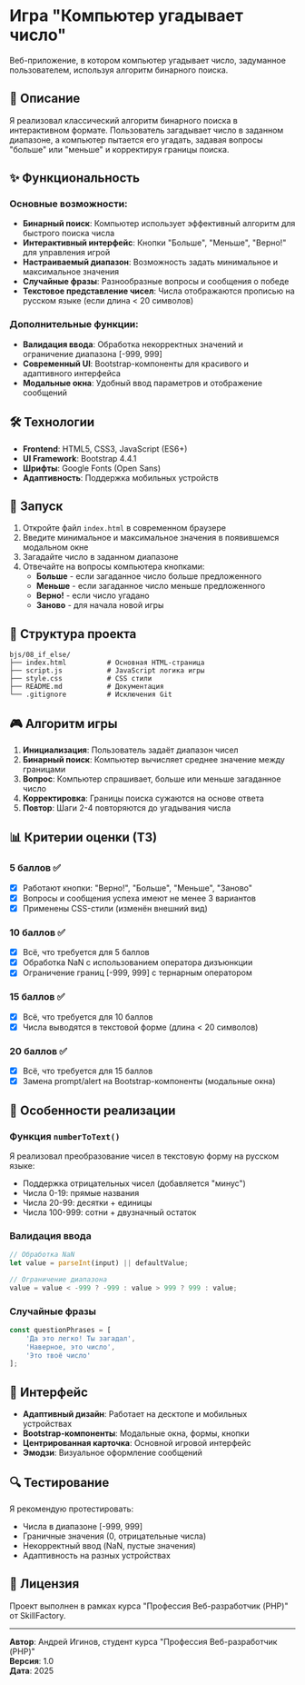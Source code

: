# Игра "Компьютер угадывает число"

Веб-приложение, в котором компьютер угадывает число, задуманное пользователем, используя алгоритм бинарного поиска.

## 🎯 Описание

Я реализовал классический алгоритм бинарного поиска в интерактивном формате. Пользователь загадывает число в заданном диапазоне, а компьютер пытается его угадать, задавая вопросы "больше" или "меньше" и корректируя границы поиска.

## ✨ Функциональность

### Основные возможности:
- **Бинарный поиск**: Компьютер использует эффективный алгоритм для быстрого поиска числа
- **Интерактивный интерфейс**: Кнопки "Больше", "Меньше", "Верно!" для управления игрой
- **Настраиваемый диапазон**: Возможность задать минимальное и максимальное значения
- **Случайные фразы**: Разнообразные вопросы и сообщения о победе
- **Текстовое представление чисел**: Числа отображаются прописью на русском языке (если длина < 20 символов)

### Дополнительные функции:
- **Валидация ввода**: Обработка некорректных значений и ограничение диапазона [-999, 999]
- **Современный UI**: Bootstrap-компоненты для красивого и адаптивного интерфейса
- **Модальные окна**: Удобный ввод параметров и отображение сообщений

## 🛠 Технологии

- **Frontend**: HTML5, CSS3, JavaScript (ES6+)
- **UI Framework**: Bootstrap 4.4.1
- **Шрифты**: Google Fonts (Open Sans)
- **Адаптивность**: Поддержка мобильных устройств

## 🚀 Запуск

1. Откройте файл `index.html` в современном браузере
2. Введите минимальное и максимальное значения в появившемся модальном окне
3. Загадайте число в заданном диапазоне
4. Отвечайте на вопросы компьютера кнопками:
   - **Больше** - если загаданное число больше предложенного
   - **Меньше** - если загаданное число меньше предложенного
   - **Верно!** - если число угадано
   - **Заново** - для начала новой игры

## 📁 Структура проекта

```
bjs/08_if_else/
├── index.html          # Основная HTML-страница
├── script.js           # JavaScript логика игры
├── style.css           # CSS стили
├── README.md           # Документация
└── .gitignore          # Исключения Git
```

## 🎮 Алгоритм игры

1. **Инициализация**: Пользователь задаёт диапазон чисел
2. **Бинарный поиск**: Компьютер вычисляет среднее значение между границами
3. **Вопрос**: Компьютер спрашивает, больше или меньше загаданное число
4. **Корректировка**: Границы поиска сужаются на основе ответа
5. **Повтор**: Шаги 2-4 повторяются до угадывания числа

## 📊 Критерии оценки (ТЗ)

### 5 баллов ✅
- [x] Работают кнопки: "Верно!", "Больше", "Меньше", "Заново"
- [x] Вопросы и сообщения успеха имеют не менее 3 вариантов
- [x] Применены CSS-стили (изменён внешний вид)

### 10 баллов ✅
- [x] Всё, что требуется для 5 баллов
- [x] Обработка NaN с использованием оператора дизъюнкции
- [x] Ограничение границ [-999, 999] с тернарным оператором

### 15 баллов ✅
- [x] Всё, что требуется для 10 баллов
- [x] Числа выводятся в текстовой форме (длина < 20 символов)

### 20 баллов ✅
- [x] Всё, что требуется для 15 баллов
- [x] Замена prompt/alert на Bootstrap-компоненты (модальные окна)

## 🔧 Особенности реализации

### Функция `numberToText()`
Я реализовал преобразование чисел в текстовую форму на русском языке:
- Поддержка отрицательных чисел (добавляется "минус")
- Числа 0-19: прямые названия
- Числа 20-99: десятки + единицы
- Числа 100-999: сотни + двузначный остаток

### Валидация ввода
```javascript
// Обработка NaN
let value = parseInt(input) || defaultValue;

// Ограничение диапазона
value = value < -999 ? -999 : value > 999 ? 999 : value;
```

### Случайные фразы
```javascript
const questionPhrases = [
    'Да это легко! Ты загадал',
    'Наверное, это число',
    'Это твоё число'
];
```

## 🎨 Интерфейс

- **Адаптивный дизайн**: Работает на десктопе и мобильных устройствах
- **Bootstrap-компоненты**: Модальные окна, формы, кнопки
- **Центрированная карточка**: Основной игровой интерфейс
- **Эмодзи**: Визуальное оформление сообщений

## 🔍 Тестирование

Я рекомендую протестировать:
- Числа в диапазоне [-999, 999]
- Граничные значения (0, отрицательные числа)
- Некорректный ввод (NaN, пустые значения)
- Адаптивность на разных устройствах

## 📝 Лицензия

Проект выполнен в рамках курса "Профессия Веб-разработчик (PHP)" от SkillFactory.

---

**Автор**: Андрей Игинов, студент курса "Профессия Веб-разработчик (PHP)"  
**Версия**: 1.0  
**Дата**: 2025